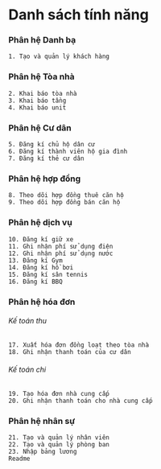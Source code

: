 # Danh sách tính năng
### Phân hệ Danh bạ
	1. Tạo và quản lý khách hàng
### Phân hệ Tòa nhà
	2. Khai báo tòa nhà
	3. Khai báo tầng
	4. Khai báo unit
### Phân hệ Cư dân
	5. Đăng kí chủ hộ dân cư
	6. Đăng kí thành viên hộ gia đình
	7. Đăng kí thẻ cư dân
### Phân hệ hợp đồng
	8. Theo dõi hợp đồng thuê căn hộ
	9. Theo dõi hợp đồng bán căn hộ
### Phân hệ dịch vụ
	10. Đăng kí giữ xe
	11. Ghi nhận phí sử dụng điện
	12. Ghi nhận phí sử dụng nước
	13. Đăng kí Gym
	14. Đăng kí hồ bơi
	15. Đăng kí sân tennis
	16. Đăng kí BBQ
### Phân hệ hóa đơn
###### Kế toán thu
	17. Xuất hóa đơn đồng loạt theo tòa nhà
	18. Ghi nhận thanh toán của cư dân
###### Kế toán chi
	19. Tạo hóa đơn nhà cung cấp
	20. Ghi nhận thanh toán cho nhà cung cấp 
### Phân hệ nhân sự
	21. Tạo và quản lý nhân viên
	22. Tạo và quản lý phòng ban
	23. Nhập bảng lương
	Readme
